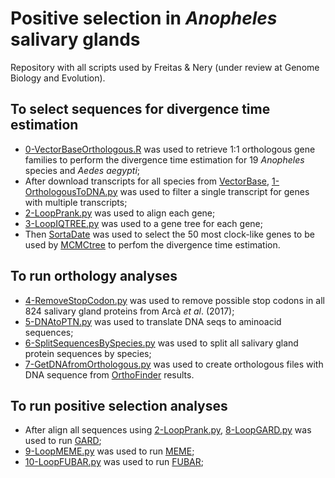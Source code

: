 # Positive selection in *Anopheles* salivary glands
Repository with all scripts used by Freitas &amp; Nery (under review at Genome Biology and Evolution).

## To select sequences for divergence time estimation
* [0-VectorBaseOrthologous.R](https://github.com/freitas-lucas/SGP_Anopheles/blob/main/0-VectorBaseOrthologous.R) was used to retrieve 1:1 orthologous gene families to perform the divergence time estimation for 19 *Anopheles* species and *Aedes aegypti*;
* After download transcripts for all species from   [VectorBase](https://vectorbase.org), [1-OrthologousToDNA.py](https://github.com/freitas-lucas/SGP_Anopheles/blob/main/1-OrthologousToDNA.py) was used to filter a single transcript for genes with multiple transcripts;
* [2-LoopPrank.py](https://github.com/freitas-lucas/SGP_Anopheles/blob/main/2-LoopPrank.py) was used to align each gene;
* [3-LoopIQTREE.py](https://github.com/freitas-lucas/SGP_Anopheles/blob/main/3-LoopIQTREE.py) was used to a gene tree for each gene;
* Then [SortaDate](https://github.com/FePhyFoFum/sortadate) was used to select the 50 most clock-like genes to be used by [MCMCtree](http://abacus.gene.ucl.ac.uk/software/paml.html) to perfom the divergence time estimation.

## To run orthology analyses
* [4-RemoveStopCodon.py](https://github.com/freitas-lucas/SGP_Anopheles/blob/main/4-RemoveStopCodon.py) was used to remove possible stop codons in all 824 salivary gland proteins from Arcà *et al*. (2017);
* [5-DNAtoPTN.py](https://github.com/freitas-lucas/SGP_Anopheles/blob/main/5-DNAtoPTN.py) was used to translate DNA seqs to aminoacid sequences;
* [6-SplitSequencesBySpecies.py](https://github.com/freitas-lucas/SGP_Anopheles/blob/main/6-SplitSequencesBySpecies.py) was used to split all salivary gland protein sequences by species;
* [7-GetDNAfromOrthologous.py](https://github.com/freitas-lucas/SGP_Anopheles/blob/main/7-GetDNAfromOrthologous.py) was used to create orthologous files with DNA sequence from [OrthoFinder](https://github.com/davidemms/OrthoFinder) results.

## To run positive selection analyses
* After align all sequences using [2-LoopPrank.py](https://github.com/freitas-lucas/SGP_Anopheles/blob/main/2-LoopPrank.py), [8-LoopGARD.py](https://github.com/freitas-lucas/SGP_Anopheles/blob/main/8-LoopGard.py) was used to run [GARD](https://academic.oup.com/mbe/article/23/10/1891/1096946);
* [9-LoopMEME.py](https://github.com/freitas-lucas/SGP_Anopheles/blob/main/9-LoopMEME.py) was used to run [MEME](https://journals.plos.org/plosgenetics/article?id=10.1371/journal.pgen.1002764);
* [10-LoopFUBAR.py](https://github.com/freitas-lucas/SGP_Anopheles/blob/main/10-LoopFUBAR.py) was used to run [FUBAR](https://academic.oup.com/mbe/article/30/5/1196/998247);
